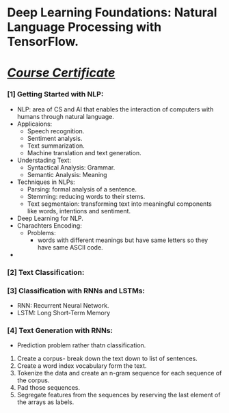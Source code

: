 # Deep Learning Foundations: Natural Language Processing with TensorFlow.
# [*Course Certificate*](https://www.linkedin.com/learning/certificates/1564e5fb6ba4c9a5d3144712a609f9e7ea1222e4e0c6a6a3d3f8939c79daf75e)

### [1] Getting Started with NLP:
- NLP: area of CS and AI that enables the interaction of computers with humans through natural language.
- Applicaions: 
    - Speech recognition.
    - Sentiment analysis.
    - Text summarization.
    - Machine translation and text generation.
- Understading Text: 
    - Syntactical Analysis: Grammar.
    - Semantic Analysis: Meaning
- Techniques in NLPs:
    - Parsing: formal analysis of a sentence. 
    - Stemming: reducing words to their stems.  
    - Text segmentaion: transforming text into meaningful components like words, intentions and sentiment. 
- Deep Learning for NLP. 
- Charachters Encoding: 
    - Problems: 
        - words with different meanings but have same letters so they have same ASCII code. 
- 
### [2] Text Classification:
### [3] Classification with RNNs and LSTMs:
- RNN: Recurrent Neural Network.
- LSTM: Long Short-Term Memory
### [4] Text Generation with RNNs:
- Prediction problem rather thatn classification. 
1. Create a corpus- break down the text down to list of sentences.
2. Create a word index vocabulary form the text. 
3. Tokenize the data and create an n-gram sequence for each sequence of the corpus.
4. Pad those sequences.
5. Segregate features from the sequences by reserving the last element of the arrays as labels.


